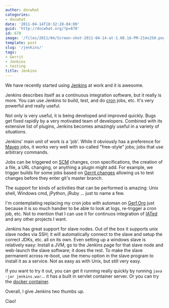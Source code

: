 ```yaml
---
author: docwhat
categories:
- docwhat
date: '2011-04-14T18:32:28-04:00'
guid: 'http://docwhat.org/?p=678'
id: 678
image: '/files/2011/04/Screen-shot-2011-04-14-at-1.08.16-PM-214x250.png'
template: post
slug: '/jenkins/'
tags:
- Gerrit
- Jenkins
- testing
title: Jenkins
---
```


We have recently started using [Jenkins](http://jenkins-ci.org/) at work
and it is awesome.

Jenkins describes itself as a continuous integration software, but it
really is more. You can use Jenkins to build, test, and do
[cron](http://en.wikipedia.org/wiki/Cron) jobs, etc. It's very powerful
and really useful.

Not only is very useful, it is being developed and improved quickly.
Bugs get fixed rapidly by a very motivated team of developers. Combined
with its extensive list of plugins, Jenkins becomes amazingly useful in
a variety of situations.

Jenkins' main unit of work is a 'job'. While it obviously has a
preference for [Maven](http://maven.apache.org/) jobs, it works very
well with so-called "free-style" jobs; jobs that use arbitrary commands.

Jobs can be triggered on
[SCM](http://en.wikipedia.org/wiki/Source_Code_Management) changes, cron
specifications, the creation of a file, a URL changing, or anything a
plugin might add. For example, we trigger builds for some jobs based on
[Gerrit
changes](https://wiki.jenkins-ci.org/display/JENKINS/Gerrit+Trigger)
allowing us to test changes before they enter git's master branch.

The support for kinds of activities that can be performed is amazing:
Unix shell, Windows cmd, jPython, jRuby ... just to name a few.

I'm contemplating replacing my cron jobs with automan on
[Gerf.Org](http://gerf.org) just because it is so much handier to be
able to look at logs, re-trigger a cron job, etc. Not to mention that I
can use it for continuos integration of
[IATed](https://github.com/docwhat/iated) and any other projects I want.

Jenkins has great support for slave nodes. Out of the box it supports
unix slave nodes via SSH; it will automatically connect to the slave and
setup the correct JDKs, etc. all on its own. Even setting up a windows
slave is relatively easy: Install a JVM, go to the Jenkins page for that
slave node and web-launch the slave software; it does the rest. To make
the slave permanent across re-boot, use the menu option in the slave
program to install it as a service. Not as easy as with Unix, but still
very easy.

If you want to try it out, you can get it running really quickly by
running `java -jar jenkins.war`... it has a built in servlet container
server. Or you can try the [docker
container](https://hub.docker.com/_/jenkins/).

Overall, I give Jenkins two thumbs up.

Ciao!
